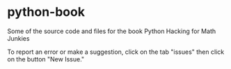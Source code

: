 # python-book
Some of the source code and files for the book Python Hacking for Math Junkies

To report an error or make a suggestion, click on the tab "issues" 
then click on the button "New Issue."

